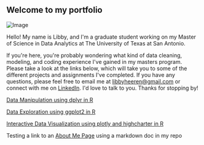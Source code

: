 ## Welcome to my portfolio  

![Image](https://photos.smugmug.com/photos/i-7CD4G5z/1/3026344e/O/i-7CD4G5z.jpg)

Hello! My name is Libby, and I'm a graduate student working on my Master of Science in Data Analytics at The University of Texas at San Antonio.

If you're here, you're probably wondering what kind of data cleaning, modeling, and coding experience I've gained in my masters program. Please take a look at the links below, which will take you to some of the different projects and assignments I've completed. If you have any questions, please feel free to email me at [libbyheeren@gmail.com](mailto:libbyheeren@gmail.com) or connect with me on [LinkedIn](https://www.linkedin.com/in/elizabethheeren/). I'd love to talk to you. Thanks for stopping by!






[Data Manipulation using dplyr in R](https://libbyheeren.github.io/DataViz0/)

[Data Exploration using ggplot2 in R](https://libbyheeren.github.io/DataViz1/)

[Interactive Data Visualization using plotly and highcharter in R](https://libbyheeren.github.io/DataViz2/)



Testing a link to an [About Me Page](AboutMe.md) using a markdown doc in my repo

